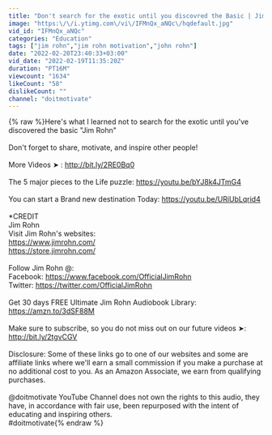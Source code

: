 ```yaml
---
title: "Don't search for the exotic until you discovred the Basic | Jim Rohn Self Education"
image: "https:\/\/i.ytimg.com\/vi\/IFMnQx_aNQc\/hqdefault.jpg"
vid_id: "IFMnQx_aNQc"
categories: "Education"
tags: ["jim rohn","jim rohn motivation","john rohn"]
date: "2022-02-20T23:40:33+03:00"
vid_date: "2022-02-19T11:35:20Z"
duration: "PT16M"
viewcount: "1634"
likeCount: "58"
dislikeCount: ""
channel: "doitmotivate"
---
```

{% raw %}Here's what I learned not to search for the exotic until you've discovered the basic &quot;Jim Rohn&quot;<br /><br />Don't forget to share, motivate, and inspire other people!<br /><br />More Videos ➤ : <a rel="nofollow" target="blank" href="http://bit.ly/2RE0Bq0">http://bit.ly/2RE0Bq0</a> <br /><br />The 5 major pieces to the Life puzzle: <a rel="nofollow" target="blank" href="https://youtu.be/bYJ8k4JTmG4">https://youtu.be/bYJ8k4JTmG4</a><br /><br />You can start a Brand new destination Today: <a rel="nofollow" target="blank" href="https://youtu.be/URiUbLqrid4">https://youtu.be/URiUbLqrid4</a><br /><br />*CREDIT<br />Jim Rohn<br />Visit Jim Rohn's websites:<br /><a rel="nofollow" target="blank" href="https://www.jimrohn.com/">https://www.jimrohn.com/</a><br /><a rel="nofollow" target="blank" href="https://store.jimrohn.com/">https://store.jimrohn.com/</a><br /><br />Follow Jim Rohn @:<br />Facebook: <a rel="nofollow" target="blank" href="https://www.facebook.com/OfficialJimRohn">https://www.facebook.com/OfficialJimRohn</a><br />Twitter: <a rel="nofollow" target="blank" href="https://twitter.com/OfficialJimRohn">https://twitter.com/OfficialJimRohn</a><br /><br />Get 30 days FREE Ultimate Jim Rohn Audiobook Library: <a rel="nofollow" target="blank" href="https://amzn.to/3dSF88M">https://amzn.to/3dSF88M</a><br /><br />Make sure to subscribe, so you do not miss out on our future videos ➤: <a rel="nofollow" target="blank" href="http://bit.ly/2tgvCGV">http://bit.ly/2tgvCGV</a><br /><br />Disclosure: Some of these links go to one of our websites and some are affiliate links where we'll earn a small commission if you make a purchase at no additional cost to you. As an Amazon Associate, we earn from qualifying purchases.<br /><br />@doitmotivate YouTube Channel does not own the rights to this audio, they have, in accordance with fair use, been repurposed with the intent of educating and inspiring others.<br />#doitmotivate{% endraw %}
